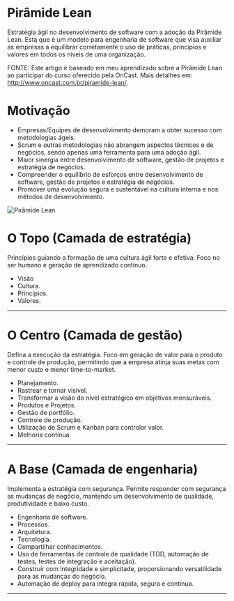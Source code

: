 Pirâmide Lean
=============

Estratégia ágil no desenvolvimento de software com a adoção da Pirâmide Lean. Esta que é um modelo para engenharia de software que visa auxiliar as empresas a equilibrar corretamente o uso de práticas, princípios e valores em todos os níveis de uma organização.

FONTE: Este artigo é baseado em meu aprendizado sobre a Pirâmide Lean ao participar do curso oferecido pela OnCast. Mais detalhes em: http://www.oncast.com.br/piramide-lean/. 

Motivação
=============

* Empresas/Equipes de desenvolvimento demoram a obter sucesso com metodologias ágeis.
* Scrum e outras metodologias não abrangem aspectos técnicos e de negócios, sendo apenas uma ferramenta para uma adoção ágil.
* Maior sinergia entre desenvolvimento de software, gestão de projetos e estratégia de negócios.
* Compreender o equilíbrio de esforços entre desenvolvimento de software, gestão de projetos e estratégia de negócios.
* Promover uma evolução segura e sustentável na cultura interna e nos métodos de desenvolvimento.

![Pirâmide Lean](http://www.oncast.com.br/wp-content/uploads/2014/05/piramide_white.jpg "Pirâmide Lean")

O Topo (Camada de estratégia)
==========

Princípios guiando a formação de uma cultura ágil forte e efetiva. Foco no ser humano e geração de aprendizado contínuo.

* Visão
* Cultura.
* Princípios.
* Valores.

---

O Centro (Camada de gestão)
==========

Defina a execução da estratégia. Foco em geração de valor para o produto e controle de produção, permitindo que a empresa atinja suas metas com menor custo e menor time-to-market.

* Planejamento.
* Rastrear e tornar visível.
* Transformar a visão do nível estratégico em objetivos mensuráveis.
* Produtos e Projetos.
* Gestão de portfólio.
* Controle de produção.
* Utilização de Scrum e Kanban para controlar valor.
* Melhoria contínua.

---

A Base (Camada de engenharia)
==========

Implementa a estratégia com segurança. Permite responder com segurança as mudanças de negócio, mantendo um desenvolvimento de qualidade, produtividade e baixo custo.

* Engenharia de software.
* Processos.
* Arquitetura.
* Tecnologia.
* Compartilhar conhecimentos.
* Uso de ferramentas de controle de qualidade (TDD, automação de testes, testes de integração e aceitação).
* Construir com integridade e simplicitade, proporsionando versatilidade para as mudanças do negócio.
* Automação de deploy para integra rápida, segura e contínua.

---
